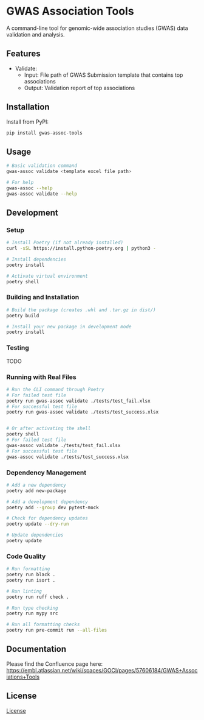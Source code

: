 # GWAS Association Tools

A command-line tool for genomic-wide association studies (GWAS) data validation and analysis.

## Features

- Validate:
  - Input: File path of GWAS Submission template that contains top associations
  - Output: Validation report of top associations

## Installation

Install from PyPI:

```bash
pip install gwas-assoc-tools
```

## Usage

```bash
# Basic validation command
gwas-assoc validate <template excel file path>

# For help
gwas-assoc --help
gwas-assoc validate --help
```

## Development

### Setup

```bash
# Install Poetry (if not already installed)
curl -sSL https://install.python-poetry.org | python3 -

# Install dependencies
poetry install

# Activate virtual environment
poetry shell
```

### Building and Installation

```bash
# Build the package (creates .whl and .tar.gz in dist/)
poetry build

# Install your new package in development mode
poetry install
```

### Testing

TODO

### Running with Real Files

```bash
# Run the CLI command through Poetry
# For failed test file
poetry run gwas-assoc validate ./tests/test_fail.xlsx   
# For successful test file
poetry run gwas-assoc validate ./tests/test_success.xlsx   


# Or after activating the shell
poetry shell
# For failed test file
gwas-assoc validate ./tests/test_fail.xlsx   
# For successful test file
gwas-assoc validate ./tests/test_success.xlsx   

```

### Dependency Management

```bash
# Add a new dependency
poetry add new-package

# Add a development dependency
poetry add --group dev pytest-mock

# Check for dependency updates
poetry update --dry-run

# Update dependencies
poetry update
```

### Code Quality

```bash
# Run formatting
poetry run black .
poetry run isort .

# Run linting
poetry run ruff check .

# Run type checking
poetry run mypy src

# Run all formatting checks
poetry run pre-commit run --all-files
```

## Documentation
Please find the Confluence page here: https://embl.atlassian.net/wiki/spaces/GOCI/pages/57606184/GWAS+Associations+Tools

## License

[License](LICENSE)
